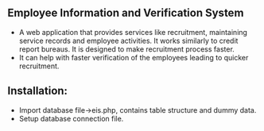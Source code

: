 ## Employee Information and Verification System
 - A web application that provides services like recruitment, maintaining service records and employee activities. It works similarly to credit report bureaus. It is designed to make recruitment process faster.
 - It can help with faster verification of the employees leading to quicker recruitment.

## Installation:  
 - Import database file->eis.php, contains table structure and dummy data.
 - Setup database connection file.
